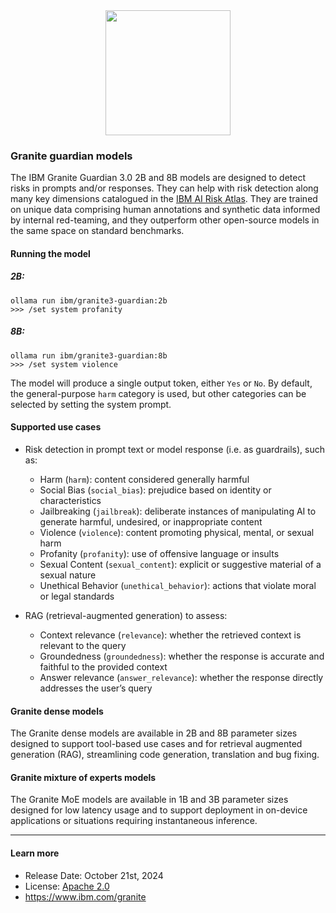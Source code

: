 <center><img src="https://ollama.com/assets/library/granite3.2/90c5e567-0004-425c-a17a-1b846c2b5d3d" data-canonical-src="https://gyazo.com/eb5c5741b6a9a16c692170a41a49c858.png" width="200" /></center>

### Granite guardian models

The IBM Granite Guardian 3.0 2B and 8B models are designed to detect risks in prompts and/or responses. They can help with risk detection along many key dimensions catalogued in the [IBM AI Risk Atlas](https://www.ibm.com/docs/en/watsonx/saas?topic=ai-risk-atlas). They are trained on unique data comprising human annotations and synthetic data informed by internal red-teaming, and they outperform other open-source models in the same space on standard benchmarks.

#### Running the model

##### 2B:

```
ollama run ibm/granite3-guardian:2b
>>> /set system profanity
```

##### 8B:

```
ollama run ibm/granite3-guardian:8b
>>> /set system violence
```

The model will produce a single output token, either `Yes` or `No`. By default, the general-purpose `harm` category is used, but other categories can be selected by setting the system prompt.

#### Supported use cases

- Risk detection in prompt text or model response (i.e. as guardrails), such as:
  - Harm (`harm`): content considered generally harmful
  - Social Bias (`social_bias`): prejudice based on identity or characteristics
  - Jailbreaking (`jailbreak`): deliberate instances of manipulating AI to generate harmful, undesired, or inappropriate content
  - Violence (`violence`): content promoting physical, mental, or sexual harm
  - Profanity (`profanity`): use of offensive language or insults
  - Sexual Content (`sexual_content`): explicit or suggestive material of a sexual nature
  - Unethical Behavior (`unethical_behavior`): actions that violate moral or legal standards

- RAG (retrieval-augmented generation) to assess:
  - Context relevance (`relevance`): whether the retrieved context is relevant to the query
  - Groundedness (`groundedness`): whether the response is accurate and faithful to the provided context
  - Answer relevance (`answer_relevance`): whether the response directly addresses the user’s query

#### Granite dense models

The Granite dense models are available in 2B and 8B parameter sizes designed to support tool-based use cases and for retrieval augmented generation (RAG), streamlining code generation, translation and bug fixing.

#### Granite mixture of experts models

The Granite MoE models are available in 1B and 3B parameter sizes designed for low latency usage and to support deployment in on-device applications or situations requiring instantaneous inference.

---

#### Learn more

- Release Date: October 21st, 2024
- License: [Apache 2.0](https://www.apache.org/licenses/LICENSE-2.0)
- https://www.ibm.com/granite

